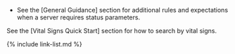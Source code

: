 
- See the [General Guidance] section for additional rules and expectations when a server requires status parameters.

See the [Vital Signs Quick Start] section for how to search by vital signs.

{% include link-list.md %}
